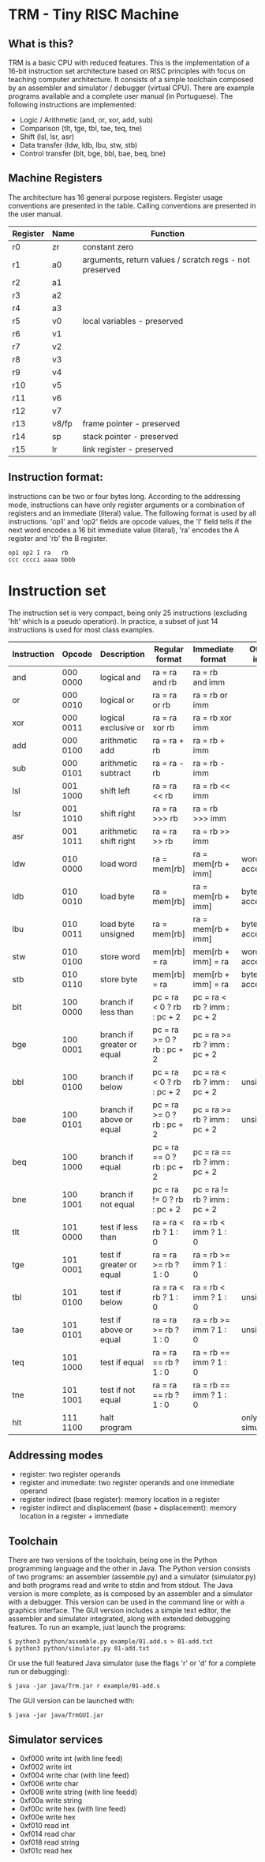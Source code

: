 # TRM - Tiny RISC Machine

## What is this?

TRM is a basic CPU with reduced features. This is the implementation of a 16-bit instruction set architecture based on RISC principles with focus on teaching computer architecture. It consists of a simple toolchain composed by an assembler and simulator / debugger (virtual CPU). There are example programs available and a complete user manual (in Portuguese). The following instructions are implemented:

* Logic / Arithmetic (and, or, xor, add, sub)
* Comparison (tlt, tge, tbl, tae, teq, tne)
* Shift (lsl, lsr, asr)
* Data transfer (ldw, ldb, lbu, stw, stb)
* Control transfer (blt, bge, bbl, bae, beq, bne)


## Machine Registers

The architecture has 16 general purpose registers. Register usage conventions are presented in the table. Calling conventions are presented in the user manual.

| Register	| Name		| Function							|
| ------------- | ------------- | ------------------------------------------------------------- |
| r0		| zr		| constant zero							|
| r1		| a0		| arguments, return values / scratch regs - not preserved	|
| r2		| a1		|								|
| r3		| a2		|								|
| r4		| a3		|								|
| r5		| v0		| local variables - preserved					|
| r6		| v1		|								|
| r7		| v2		|								|
| r8		| v3		|								|
| r9		| v4		|								|
| r10		| v5		|								|
| r11		| v6		|								|
| r12		| v7		|								|
| r13		| v8/fp		| frame pointer - preserved					|
| r14		| sp		| stack pointer - preserved					|
| r15		| lr		| link register - preserved					|


## Instruction format:

Instructions can be two or four bytes long. According to the addressing mode, instructions can have only register arguments or a combination of registers and an immediate (literal) value. The following format is used by all instructions. 'op1' and 'op2' fields are opcode values, the 'I' field tells if the next word encodes a 16 bit immediate value (literal), 'ra' encodes the A register and 'rb' the B register.

```
op1 op2 I ra   rb  
ccc cccci aaaa bbbb
```

# Instruction set

The instruction set is very compact, being only 25 instructions (excluding 'hlt' which is a pseudo operation). In practice, a subset of just 14 instructions is used for most class examples.

| Instruction	| Opcode	| Description			| Regular format		| Immediate format		| Other info		|
| ------------- | ------------- | ----------------------------- | ----------------------------- | ----------------------------- | --------------------- |
| and		| 000 0000	| logical and			| ra = ra and rb		| ra = rb and imm		|			|
| or		| 000 0010	| logical or			| ra = ra or rb			| ra = rb or imm		|			|
| xor		| 000 0011	| logical exclusive or		| ra = ra xor rb		| ra = rb xor imm		|			|
| add		| 000 0100	| arithmetic add		| ra = ra + rb			| ra = rb + imm			|			|
| sub		| 000 0101	| arithmetic subtract		| ra = ra - rb			| ra = rb - imm			|			|
| lsl		| 001 1000	| shift left			| ra = ra << rb			| ra = rb << imm		|			|
| lsr		| 001 1010	| shift right			| ra = ra >>> rb		| ra = rb >>> imm		|			|
| asr		| 001 1011	| arithmetic shift right	| ra = ra >> rb			| ra = rb >> imm		|			|
| ldw		| 010 0000	| load word			| ra = mem[rb]			| ra = mem[rb + imm]		| word access		|
| ldb		| 010 0010	| load byte			| ra = mem[rb]			| ra = mem[rb + imm]		| byte access		|
| lbu		| 010 0011	| load byte unsigned		| ra = mem[rb]			| ra = mem[rb + imm]		| byte access		|
| stw		| 010 0100	| store word			| mem[rb] = ra			| mem[rb + imm] = ra		| word access		|
| stb		| 010 0110	| store byte			| mem[rb] = ra			| mem[rb + imm] = ra		| byte access		|
| blt		| 100 0000	| branch if less than		| pc = ra < 0 ? rb : pc + 2	| pc = ra < rb ? imm : pc + 2	|			|
| bge		| 100 0001	| branch if greater or equal	| pc = ra >= 0 ? rb : pc + 2	| pc = ra >= rb ? imm : pc + 2	|			|
| bbl		| 100 0100	| branch if below		| pc = ra < 0 ? rb : pc + 2	| pc = ra < rb ? imm : pc + 2	| unsigned		|
| bae		| 100 0101	| branch if above or equal	| pc = ra >= 0 ? rb : pc + 2	| pc = ra >= rb ? imm : pc + 2	| unsigned		|
| beq		| 100 1000	| branch if equal		| pc = ra == 0 ? rb : pc + 2	| pc = ra == rb ? imm : pc + 2	|			|
| bne		| 100 1001	| branch if not equal		| pc = ra != 0 ? rb : pc + 2	| pc = ra != rb ? imm : pc + 2	|			|
| tlt		| 101 0000	| test if less than		| ra = ra < rb ? 1 : 0		| ra = rb < imm ? 1 : 0		|			|
| tge		| 101 0001	| test if greater or equal	| ra = ra >= rb ? 1 : 0		| ra = rb >= imm ? 1 : 0	|			|
| tbl		| 101 0100	| test if below			| ra = ra < rb ? 1 : 0		| ra = rb < imm ? 1 : 0		| unsigned		|
| tae		| 101 0101	| test if above or equal	| ra = ra >= rb ? 1 : 0		| ra = rb >= imm ? 1 : 0	| unsigned		|
| teq		| 101 1000	| test if equal			| ra = ra == rb ? 1 : 0		| ra = rb == imm ? 1 : 0	|			|
| tne		| 101 1001	| test if not equal		| ra = ra == rb ? 1 : 0		| ra = rb == imm ? 1 : 0	|			|
| hlt		| 111 1100	| halt program			| 				| 				| only on simulation	|


## Addressing modes

- register: two register operands
- register and immediate: two register operands and one immediate operand
- register indirect (base register): memory location in a register
- register indirect and displacement (base + displacement): memory location in a register + immediate

## Toolchain

There are two versions of the toolchain, being one in the Python programming language and the other in Java. The Python version consists of two programs: an assembler (assemble.py) and a simulator (simulator.py) and both programs read and write to stdin and from stdout. The Java version is more complete, as is composed by an assembler and a simulator with a debugger. This version can be used in the command line or with a graphics interface. The GUI version includes a simple text editor, the assembler and simulator integrated, along with extended debugging features. To run an example, just launch the programs:

```
$ python3 python/assemble.py example/01.add.s > 01-add.txt
$ python3 python/simulator.py 01-add.txt
```

Or use the full featured Java simulator (use the flags 'r' or 'd' for a complete run or debugging):

```
$ java -jar java/Trm.jar r example/01-add.s
```

The GUI version can be launched with: 

```
$ java -jar java/TrmGUI.jar
```

## Simulator services

* 0xf000 write int (with line feed)
* 0xf002 write int
* 0xf004 write char (with line feed)
* 0xf006 write char
* 0xf008 write string (with line feedd)
* 0xf00a write string
* 0xf00c write hex (with line feed)
* 0xf00e write hex
* 0xf010 read int
* 0xf014 read char
* 0xf018 read string
* 0xf01c read hex

